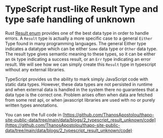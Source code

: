# TypeScript rust-like Result Type and type safe handling of unknown

Rust [Result enum](https://doc.rust-lang.org/std/result/) provides one of the best data type in order to handle errors. A `Result` type is actually a more specific case to a general `Either` Type found in many programming languages. The general Either type indicates a datatype which can be either `Some` data type or `Other` data type. The result type gives semantic meaning to these types, so it can be either an `Ok` type indicating a success result, or an `Err` type indicating an error result. We will see how we can simply create this `Result` type in typescript without any external libraries.

TypeScript provides us the ability to mark simply JavaScript code with static data types. However, these data types are not persisted in runtime and when external data is handled in the system there no guarantees that a data type is the correct one. Problem arises often when data are fetched from some rest api, or when javascript libraries are used with no or purely written types annotations.

You can see the full code in [https://github.com/ThanosApostolou/thapo-site-public-data/tree/main/data/blogs/2_typescript_result_unknown/code](https://github.com/ThanosApostolou/thapo-site-public-data/tree/main/data/blogs/2_typescript_result_unknown/code)
